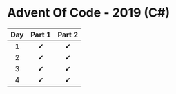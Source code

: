 # Advent Of Code - 2019 (C#)

| Day | Part 1 | Part 2 |
| :---: | :---: | :---: | 
| 1 | ✔ | ✔ |
| 2 | ✔ | ✔ |
| 3 | ✔ | ✔ |
| 4 | ✔ | ✔ |

